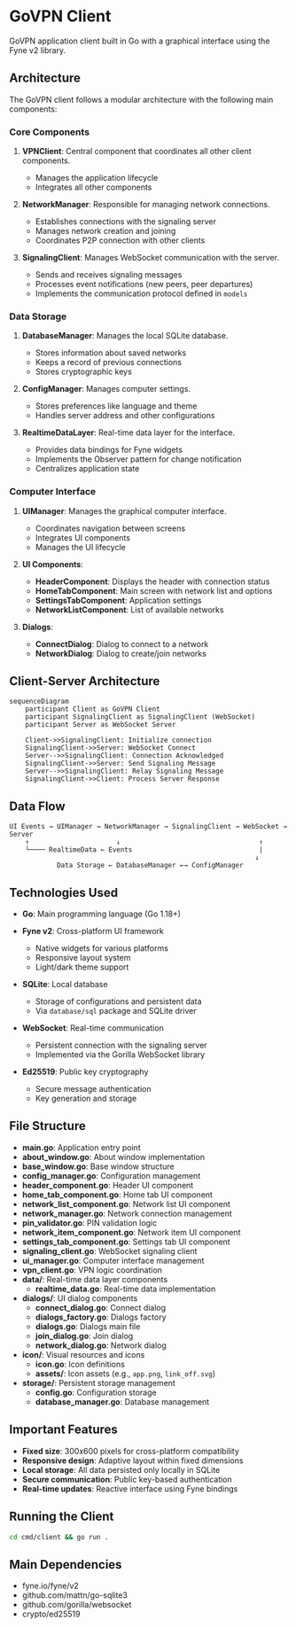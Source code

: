 # GoVPN Client

GoVPN application client built in Go with a graphical interface using the Fyne v2 library.

## Architecture

The GoVPN client follows a modular architecture with the following main components:

### Core Components

1. **VPNClient**: Central component that coordinates all other client components.
   - Manages the application lifecycle
   - Integrates all other components

2. **NetworkManager**: Responsible for managing network connections.
   - Establishes connections with the signaling server
   - Manages network creation and joining
   - Coordinates P2P connection with other clients

3. **SignalingClient**: Manages WebSocket communication with the server.
   - Sends and receives signaling messages
   - Processes event notifications (new peers, peer departures)
   - Implements the communication protocol defined in `models`

### Data Storage

1. **DatabaseManager**: Manages the local SQLite database.
   - Stores information about saved networks
   - Keeps a record of previous connections
   - Stores cryptographic keys

2. **ConfigManager**: Manages computer settings.
   - Stores preferences like language and theme
   - Handles server address and other configurations

3. **RealtimeDataLayer**: Real-time data layer for the interface.
   - Provides data bindings for Fyne widgets
   - Implements the Observer pattern for change notification
   - Centralizes application state

### Computer Interface

1. **UIManager**: Manages the graphical computer interface.
   - Coordinates navigation between screens
   - Integrates UI components
   - Manages the UI lifecycle

2. **UI Components**:
   - **HeaderComponent**: Displays the header with connection status
   - **HomeTabComponent**: Main screen with network list and options
   - **SettingsTabComponent**: Application settings
   - **NetworkListComponent**: List of available networks

3. **Dialogs**:
   - **ConnectDialog**: Dialog to connect to a network
   - **NetworkDialog**: Dialog to create/join networks

## Client-Server Architecture

```mermaid
sequenceDiagram
    participant Client as GoVPN Client
    participant SignalingClient as SignalingClient (WebSocket)
    participant Server as WebSocket Server

    Client->>SignalingClient: Initialize connection
    SignalingClient->>Server: WebSocket Connect
    Server-->>SignalingClient: Connection Acknowledged
    SignalingClient->>Server: Send Signaling Message
    Server-->>SignalingClient: Relay Signaling Message
    SignalingClient->>Client: Process Server Response
```

## Data Flow

```
UI Events → UIManager → NetworkManager → SignalingClient → WebSocket → Server
    ↑                      ↓                                   ↑
    └──── RealtimeData ← Events                                |
                                                              ↓
            Data Storage ← DatabaseManager ←→ ConfigManager
```

## Technologies Used

- **Go**: Main programming language (Go 1.18+)
- **Fyne v2**: Cross-platform UI framework
  - Native widgets for various platforms
  - Responsive layout system
  - Light/dark theme support

- **SQLite**: Local database
  - Storage of configurations and persistent data
  - Via `database/sql` package and SQLite driver

- **WebSocket**: Real-time communication
  - Persistent connection with the signaling server
  - Implemented via the Gorilla WebSocket library

- **Ed25519**: Public key cryptography
  - Secure message authentication
  - Key generation and storage

## File Structure

- **main.go**: Application entry point
- **about_window.go**: About window implementation
- **base_window.go**: Base window structure
- **config_manager.go**: Configuration management
- **header_component.go**: Header UI component
- **home_tab_component.go**: Home tab UI component
- **network_list_component.go**: Network list UI component
- **network_manager.go**: Network connection management
- **pin_validator.go**: PIN validation logic
- **network_item_component.go**: Network item UI component
- **settings_tab_component.go**: Settings tab UI component
- **signaling_client.go**: WebSocket signaling client
- **ui_manager.go**: Computer interface management
- **vpn_client.go**: VPN logic coordination
- **data/**: Real-time data layer components
  - **realtime_data.go**: Real-time data implementation
- **dialogs/**: UI dialog components
  - **connect_dialog.go**: Connect dialog
  - **dialogs_factory.go**: Dialogs factory
  - **dialogs.go**: Dialogs main file
  - **join_dialog.go**: Join dialog
  - **network_dialog.go**: Network dialog
- **icon/**: Visual resources and icons
  - **icon.go**: Icon definitions
  - **assets/**: Icon assets (e.g., `app.png`, `link_off.svg`)
- **storage/**: Persistent storage management
  - **config.go**: Configuration storage
  - **database_manager.go**: Database management

## Important Features

- **Fixed size**: 300x600 pixels for cross-platform compatibility
- **Responsive design**: Adaptive layout within fixed dimensions
- **Local storage**: All data persisted only locally in SQLite
- **Secure communication**: Public key-based authentication
- **Real-time updates**: Reactive interface using Fyne bindings

## Running the Client

```bash
cd cmd/client && go run .
```

## Main Dependencies

- fyne.io/fyne/v2
- github.com/mattn/go-sqlite3
- github.com/gorilla/websocket
- crypto/ed25519